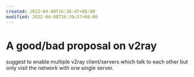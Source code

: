 ```yaml
---
created: 2022-04-08T16:38:47+08:00
modified: 2022-04-08T16:39:57+08:00
---
```


# A good/bad proposal on v2ray

suggest to enable multiple v2ray client/servers which talk to each other but only visit the network with one single server.

